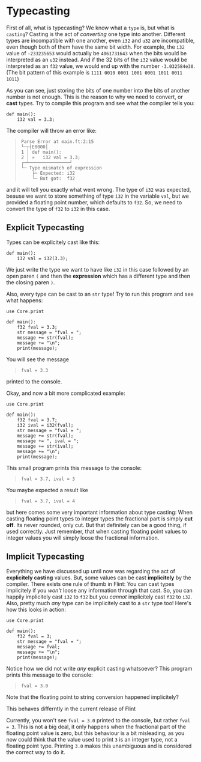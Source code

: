 # Typecasting

First of all, what is typecasting? We know what a `type` is, but what is `casting`? Casting is the act of _converting_ one type into another. Different types are incompatible with one another, even `i32` and `u32` are incompatible, even though both of them have the same bit width. For example, the `i32` value of `-233235653` would actually be `4061731643` when the bits would be interpreted as an `u32` instead. And if the 32 bits of the `i32` value would be interpreted as an `f32` value, we would end up with the number `-3.032584e30`. (The bit pattern of this example is `1111 0010 0001 1001 0001 1011 0011 1011`)

As you can see, just storing the bits of one number into the bits of another number is not enough. This is the reason to why we need to convert, or **cast** types. Try to compile this program and see what the compiler tells you:

```ft
def main():
    i32 val = 3.3;
```

The compiler will throw an error like:

> ```
> Parse Error at main.ft:2:15
> └─┬┤E0000│
> 1 │ def main():
> 2 │ »   i32 val = 3.3;
> ┌─┴───────────────┘
> └─ Type mismatch of expression
>     ├─ Expected: i32
>     └─ But got:  f32
> ```

and it will tell you exactly what went wrong. The type of `i32` was expected, beause we want to store something of type `i32` in the variable `val`, but we provided a floating point number, which defaults to `f32`. So, we need to convert the type of `f32` to `i32` in this case.

## Explicit Typecasting

Types can be explicitely cast like this:

```ft
def main():
    i32 val = i32(3.3);
```

We just write the type we want to have like `i32` in this case followed by an open paren `(` and then the **expression** which has a different type and then the closing paren `)`.

Also, every type can be cast to an `str` type! Try to run this program and see what happens:

```ft
use Core.print

def main():
    f32 fval = 3.3;
    str message = "fval = ";
    message += str(fval);
    message += "\n";
    print(message);
```

You will see the message

> ```
> fval = 3.3
> ```

printed to the console.

Okay, and now a bit more complicated example:

```ft
use Core.print

def main():
    f32 fval = 3.7;
    i32 ival = i32(fval);
    str message = "fval = ";
    message += str(fval);
    message += ", ival = ";
    message += str(ival);
    message += "\n";
    print(message);
```

This small program prints this message to the console:

> ```
> fval = 3.7, ival = 3
> ```

You maybe expected a result like

> ```
> fval = 3.7, ival = 4
> ```

but here comes some very important information about type casting: When casting floating point types to integer types the fractional part is simply **cut off**. Its never rounded, only cut. But that definitely can be a good thing, if used correctly. Just remember, that when casting floating point values to integer values you will simply loose the fractional information.

## Implicit Typecasting

Everything we have discussed up until now was regarding the act of **explicitely casting** values. But, some values can be cast **implicitely** by the compiler. There exists one rule of thumb in Flint: You can cast types implicitely if you _won't_ loose any information through that cast. So, you can happily implicitely cast `i32` to `f32` but you _cannot_ implicitely cast `f32` to `i32`. Also, pretty much _any_ type can be implicitely cast to a `str` type too! Here's how this looks in action:

```ft
use Core.print

def main():
    f32 fval = 3;
    str message = "fval = ";
    message += fval;
    message += "\n";
    print(message);
```

Notice how we did not write _any_ explicit casting whatsoever? This program prints this message to the console:

> ```
> fval = 3.0
> ```

Note that the floating point to string conversion happened implicitely?

<div class="warning">

This behaves differntly in the current release of Flint

Currently, you won't see `fval = 3.0` printed to the console, but rather `fval = 3`. This is not a big deal, it only happens when the fractional part of the floating point value is zero, but this behaviour is a bit misleading, as you now could think that the value used to print `3` is an integer type, not a floating point type. Printing `3.0` makes this unambiguous and is considered the correct way to do it.

</div>
